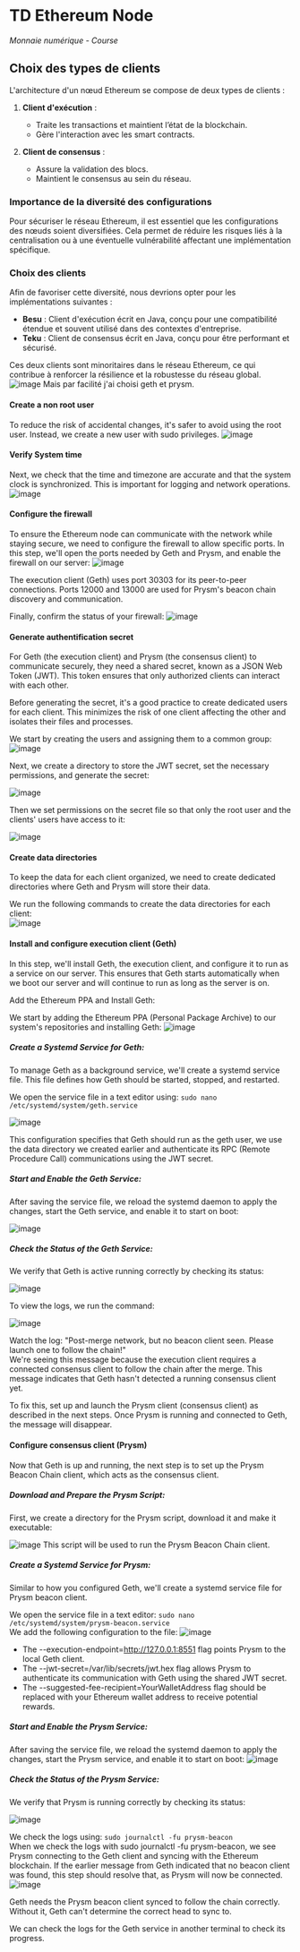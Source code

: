 # TD Ethereum Node  
*Monnaie numérique - Course*

## Choix des types de clients

L'architecture d'un nœud Ethereum se compose de deux types de clients :  
1. **Client d'exécution** :  
   - Traite les transactions et maintient l’état de la blockchain.  
   - Gère l'interaction avec les smart contracts.

2. **Client de consensus** :  
   - Assure la validation des blocs.  
   - Maintient le consensus au sein du réseau.

### Importance de la diversité des configurations

Pour sécuriser le réseau Ethereum, il est essentiel que les configurations des nœuds soient diversifiées. Cela permet de réduire les risques liés à la centralisation ou à une éventuelle vulnérabilité affectant une implémentation spécifique.

### Choix des clients

Afin de favoriser cette diversité, nous devrions opter pour les implémentations suivantes :  
- **Besu** : Client d'exécution écrit en Java, conçu pour une compatibilité étendue et souvent utilisé dans des contextes d'entreprise.  
- **Teku** : Client de consensus écrit en Java, conçu pour être performant et sécurisé.  

Ces deux clients sont minoritaires dans le réseau Ethereum, ce qui contribue à renforcer la résilience et la robustesse du réseau global.
![image](https://github.com/user-attachments/assets/8dd488ae-8357-4e27-bbb2-e08566f2b2ec)
Mais par facilité j'ai choisi geth et prysm. 

#### Create a non root user
To reduce the risk of accidental changes, it's safer to avoid using the root user. Instead, we create a new user with sudo privileges.
![image](https://github.com/user-attachments/assets/98ad9b0a-58a3-405b-99f5-c3013c5cd2e3)

#### Verify System time 
Next, we check that the time and timezone are accurate and that the system clock is synchronized. 
This is important for logging and network operations.
![image](https://github.com/user-attachments/assets/9e0c5140-1239-472a-889b-e02aba97d561)

#### Configure the firewall 
To ensure the Ethereum node can communicate with the network while staying secure, we need to configure the firewall to allow specific ports. In this step, we'll open the ports needed by Geth and Prysm, and enable the firewall on our server:
![image](https://github.com/user-attachments/assets/7557277b-0a5a-4c9c-a509-798cf2b3902b)

The execution client (Geth) uses port 30303 for its peer-to-peer connections. Ports 12000 and 13000 are used for Prysm's beacon chain discovery and communication.

Finally, confirm the status of your firewall:
![image](https://github.com/user-attachments/assets/611cf0d2-d3cb-4c2b-9492-8a05132c5ed2)

#### Generate authentification secret  

For Geth (the execution client) and Prysm (the consensus client) to communicate securely, they need a shared secret, known as a JSON Web Token (JWT). This token ensures that only authorized clients can interact with each other.  

Before generating the secret, it's a good practice to create dedicated users for each client. This minimizes the risk of one client affecting the other and isolates their files and processes.  

We start by creating the users and assigning them to a common group:
![image](https://github.com/user-attachments/assets/3dc696d4-cb9d-44c7-992d-b7d9c902e1ab)

Next, we create a directory to store the JWT secret, set the necessary permissions, and generate the secret:

![image](https://github.com/user-attachments/assets/bd749c03-86f5-4b77-9e20-b206a9eb9c60)

Then we set permissions on the secret file so that only the root user and the clients' users have access to it:

![image](https://github.com/user-attachments/assets/abe3d49b-df9d-4242-95d5-4c1d2631ac1d)

#### Create data directories 

To keep the data for each client organized, we need to create dedicated directories where Geth and Prysm will store their data.  

We run the following commands to create the data directories for each client:  
![image](https://github.com/user-attachments/assets/25bb8eaa-4167-4214-a1cb-54f917e87d1b)

#### Install and configure execution client (Geth)

In this step, we'll install Geth, the execution client, and configure it to run as a service on our server. This ensures that Geth starts automatically when we boot our server and will continue to run as long as the server is on.  

Add the Ethereum PPA and Install Geth:  

We start by adding the Ethereum PPA (Personal Package Archive) to our system's repositories and installing Geth:
![image](https://github.com/user-attachments/assets/a5a7c88e-251c-4491-bfbc-ce2932e31643)


##### Create a Systemd Service for Geth:

To manage Geth as a background service, we'll create a systemd service file. This file defines how Geth should be started, stopped, and restarted.  

We open the service file in a text editor using: 
`sudo nano /etc/systemd/system/geth.service`

![image](https://github.com/user-attachments/assets/a608327f-42dd-4f68-bbbb-eef8620eabd7)

This configuration specifies that Geth should run as the geth user, we use the data directory we created earlier and authenticate its RPC (Remote Procedure Call) communications using the JWT secret.  

##### Start and Enable the Geth Service: 

After saving the service file, we reload the systemd daemon to apply the changes, start the Geth service, and enable it to start on boot:  

![image](https://github.com/user-attachments/assets/d6c45020-e6fe-4e8a-966e-5c91826c5be9)

##### Check the Status of the Geth Service:

We verify that Geth is active running correctly by checking its status:  

![image](https://github.com/user-attachments/assets/b2fd8f82-db89-41e9-909b-b7ef8adb07c0)

To view the logs, we run the command:  

![image](https://github.com/user-attachments/assets/9277de04-39df-45f8-8cad-c6ff64d68780)

Watch the log: "Post-merge network, but no beacon client seen. Please launch one to follow the chain!"  
We're seeing this message because the execution client requires a connected consensus client to follow the chain after the merge. This message indicates that Geth hasn't detected a running consensus client yet.  

To fix this, set up and launch the Prysm client (consensus client) as described in the next steps. Once Prysm is running and connected to Geth, the message will disappear.

#### Configure consensus client (Prysm)

Now that Geth is up and running, the next step is to set up the Prysm Beacon Chain client, which acts as the consensus client.  

##### Download and Prepare the Prysm Script:
First, we create a directory for the Prysm script, download it and make it executable:  

![image](https://github.com/user-attachments/assets/f2b613ec-e443-4f4e-a907-80406aaf4744)
This script will be used to run the Prysm Beacon Chain client.

##### Create a Systemd Service for Prysm:
Similar to how you configured Geth, we'll create a systemd service file for Prysm beacon client.

We open the service file in a text editor:
`sudo nano /etc/systemd/system/prysm-beacon.service`  
We add the following configuration to the file:
![image](https://github.com/user-attachments/assets/78020cfa-333d-483d-9e22-3babdd172278)
- The --execution-endpoint=http://127.0.0.1:8551 flag points Prysm to the local Geth client.
- The --jwt-secret=/var/lib/secrets/jwt.hex flag allows Prysm to authenticate its communication with Geth using the shared JWT secret.
- The --suggested-fee-recipient=YourWalletAddress flag should be replaced with your Ethereum wallet address to receive potential rewards.

##### Start and Enable the Prysm Service:
After saving the service file, we reload the systemd daemon to apply the changes, start the Prysm service, and enable it to start on boot:
![image](https://github.com/user-attachments/assets/c757b207-2998-42e3-b538-30660a001d86)

##### Check the Status of the Prysm Service:
We verify that Prysm is running correctly by checking its status:

![image](https://github.com/user-attachments/assets/1feea501-6c89-4913-9ae0-bf0ec5c213f1)

We check the logs using:
`sudo journalctl -fu prysm-beacon`  
When we check the logs with sudo journalctl -fu prysm-beacon, we see Prysm connecting to the Geth client and syncing with the Ethereum blockchain. If the earlier message from Geth indicated that no beacon client was found, this step should resolve that, as Prysm will now be connected.
![image](https://github.com/user-attachments/assets/e1ab10c3-96fe-436e-a5b3-41ac35654835)

Geth needs the Prysm beacon client synced to follow the chain correctly. Without it, Geth can't determine the correct head to sync to.

We can check the logs for the Geth service in another terminal to check its progress.
